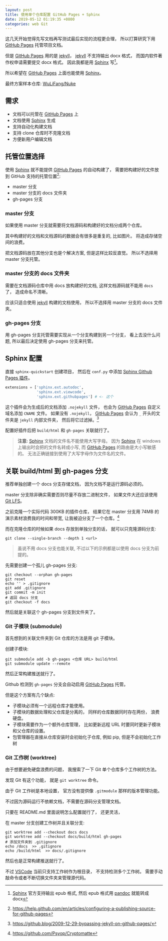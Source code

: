 ```yaml
---
layout: post
title: 使用单个仓库配置 GitHub Pages + Sphinx
date: 2019-05-12 01:19:35 +0800
categories: web Git
---
```


这几天开始觉得先写文档再写测试最后实现的流程更合理，
所以打算研究下用 [GitHub Pages] 托管项目文档。

但是 [GitHub Pages] 用的是 [jekyll]，
[jekyll] 不支持输出 docx 格式，
而国内软件著作权申请需要提交 docx 格式。
因此我都是用 [Sphinx] 写[^1]。

所以希望在 [GitHub Pages] 上面也能使用 [Sphinx]。

最终方案样本仓库: [WuLiFang/Nuke](https://github.com/WuLiFang/Nuke)

## 需求

- 文档可以托管在 [GitHub Pages] 上
- 文档使用 [Sphinx] 生成
- 支持自动化构建文档
- 支持 clone 仓库时不克隆文档
- 方便新用户编辑文档

## 托管位置选择

使用 [Sphinx] 就不能提供 [GitHub Pages] 的自动构建了，
需要把构建好的文件放到 GitHub 支持的托管位置[^2]:

- master 分支
- master 分支的 docs 文件夹
- gh-pages 分支

### master 分支

如果使用 master 分支就需要将文档源码和构建好的文档分成两个仓库。

其中构建好的文档和文档源码的数据会有很多是重复的, 比如图片。
将造成存储空间的浪费。

把文档源码放在其他分支也是个解决方案, 但是这样比较反直觉。
所以不选择用 master 分支托管。

### master 分支的 docs 文件夹

需要在文档源码仓库中用 docs 放构建好的文档,
这样文档源码就不能用 `docs` 了，
造成命名不清晰。

应该只适合使用 [jekyll] 构建的文档使用，
所以不选择用 master 分支的 docs 文件夹。

### gh-pages 分支

用 gh-pages 分支托管需要实现从一个分支构建到另一个分支，
看上去没什么问题,
所以最后决定使用 gh-pages 分支来托管。

## Sphinx 配置

直接 `sphinx-quickstart` 创建项目，
然后在 `conf.py` 中添加 [Sphinx Github Pages 插件]。

```python
extensions = ['sphinx.ext.autodoc',
              'sphinx.ext.viewcode',
              'sphinx.ext.githubpages'] # <- 这个
```

这个插件会为生成后的文档添加 `.nojekyll` 文件，
也会为 [GitHub Pages] 自定义域名添加 `CNAME` 文件。
如果没有 `.nojekyll`，
[GitHub Pages] 会认为 `_` 开头的文件夹是 `jekyll` 内部文件夹，
然后将它过滤掉。[^3]

配置好插件后把 `build/html` 和 `gh-pages` 关联就行了。

> **注意:** [Sphinx] 文档的文件名不能使用大写字母。
> 因为 [Sphinx] 在 windows 上输出时会把的文件名转成小写,
> 而 [GitHub Pages] 的路由是大小写敏感的。
> 无法正确链接到使用了大写字母作为文件名的文件。

## 关联 build/html 到 gh-pages 分支

推荐单独创建一个 docs 分支存储文档，
因为文档不是运行源码必须的。

master 分支除非确实需要否则尽量不存放二进制文件，
如果文件大还应该使用 [Git LFS]。

之前克隆一个实际代码 300KB 的插件仓库，
结果它在 master 分支用 74MB 的演示素材浪费我的时间和带宽,
让我被迫分支了一个仓库。[^4]

而在克隆仓库的时候如果 docs 存放到单独分支的话，
就可以只克隆源码分支:

```shell
git clone --single-branch --depth 1 <url>
```

> 虽说不用 docs 分支也能关联,
> 不过以下的示例都是以使用 docs 分支为前提的。

先需要创建一个孤儿 gh-pages 分支:

```shell
git checkout --orphan gh-pages
git reset
echo '' > .gitignore
git add .gitignore
git commit -m init
# 返回 docs 分支
git checkout -f docs
```

然后就是关联这个 gh-pages 分支到文件夹了。

### Git 子模块 (submodule)

首先想到的关联文件夹到 Git 仓库的方法是用 git 子模块。

创建子模块:

```shell
git submodule add -b gh-pages <仓库 URL> build/html
git submodule update --remote
```

然后正常构建推送就行了。

Github 检测到 `gh-pages` 分支会自动启用 [GitHub Pages] 托管。

但是这个方案有几个缺点:

- 子模块必须有一个远程仓库才能使用。
- 子模块的数据处理和父仓库是分离的， 同样的仓库数据同时存在两份， 浪费硬盘。
- 子模块需要作为一个额外仓库管理， 比如更新远程 URL 时要同时更新子模块和父仓库的设置。
- 包管理器在直接从仓库安装时会初始化子仓库, 例如 pip, 但是不会初始化工作树

### Git 工作树 (worktree)

由于想要避免硬盘浪费的问题，
我搜索了一下 Git 单个仓库多个工作树的方法。

发现 Git 有这个功能，
就是 `git worktree` 命令。

由于 Git 工作树是本地设置，
官方没有提供像 `.gitmodule` 那样的版本管理功能。

不过因为源码运行不依赖文档，不需要在源码分支管理文档。

只要在 README.md 里面说明怎么配置就行了， 还更灵活，

在 master 分支创建工作树并且关联分支:

```shell
git worktree add --checkout docs docs
git worktree add --checkout docs/build/html gh-pages
# 添加文件夹到 .gitignore
echo /docs  >> .gitignore
echo /build/html  >> docs/.gitignore
```

然后也是正常构建推送就行了。

不过 [VSCode] 当前只支持工作树作为根目录，
不支持检测多个工作树。
需要手动敲命令或者不断切换文件夹来管理源代码。

[^1]: [Sphinx] 官方支持输出 epub 格式, 然后 epub 格式用 [pandoc] 就能转成 docx
[^2]: <https://help.github.com/en/articles/configuring-a-publishing-source-for-github-pages>
[^3]: <https://github.blog/2009-12-29-bypassing-jekyll-on-github-pages/>
[^4]: <https://github.com/Psyop/Cryptomatte>

[sphinx]: https://www.sphinx-doc.org
[sphinx github pages 插件]: https://www.sphinx-doc.org/en/master/usage/extensions/githubpages.html
[vscode]: https://code.visualstudio.com/
[github pages]: https://pages.github.com/
[git lfs]: https://git-lfs.github.com/
[pandoc]: https://pandoc.org/
[jekyll]: https://jekyllrb.com/
